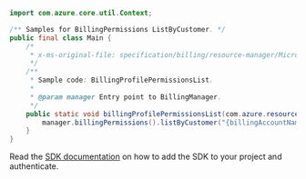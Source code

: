 ```java
import com.azure.core.util.Context;

/** Samples for BillingPermissions ListByCustomer. */
public final class Main {
    /*
     * x-ms-original-file: specification/billing/resource-manager/Microsoft.Billing/stable/2020-05-01/examples/CustomerPermissionsList.json
     */
    /**
     * Sample code: BillingProfilePermissionsList.
     *
     * @param manager Entry point to BillingManager.
     */
    public static void billingProfilePermissionsList(com.azure.resourcemanager.billing.BillingManager manager) {
        manager.billingPermissions().listByCustomer("{billingAccountName}", "{customerName}", Context.NONE);
    }
}
```

Read the [SDK documentation](https://github.com/Azure/azure-sdk-for-java/blob/azure-resourcemanager-billing_1.0.0-beta.2/sdk/billing/azure-resourcemanager-billing/README.md) on how to add the SDK to your project and authenticate.
